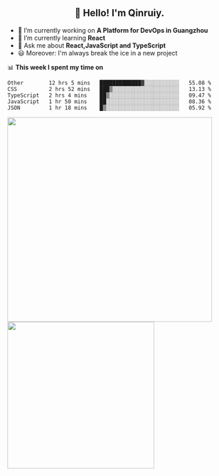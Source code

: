 <h2 align="center">👋 Hello! I'm Qinruiy.</h2>


- 🔭 I’m currently working on **A Platform for DevOps in Guangzhou**
- 🌱 I’m currently learning **React**
- 💬 Ask me about **React,JavaScript and TypeScript**
- 😃 Moreover: I'm always break the ice in a new project

📊 **This week I spent my time on**

<!--START_SECTION:waka-->
```text
Other        12 hrs 5 mins   █████████████▓░░░░░░░░░░░   55.08 % 
CSS          2 hrs 52 mins   ███▒░░░░░░░░░░░░░░░░░░░░░   13.13 % 
TypeScript   2 hrs 4 mins    ██▒░░░░░░░░░░░░░░░░░░░░░░   09.47 % 
JavaScript   1 hr 50 mins    ██░░░░░░░░░░░░░░░░░░░░░░░   08.36 % 
JSON         1 hr 18 mins    █▒░░░░░░░░░░░░░░░░░░░░░░░   05.92 % 
```
<!--END_SECTION:waka-->

<p>
<img align="left" width="460" src="https://github-readme-stats.vercel.app/api?username=Qinruiy&custom_title=Qrinruiy's Github Stats&theme=graywhite&hide_border=true"/> <img align="left" width="330" src="https://github-readme-stats.vercel.app/api/top-langs/?username=Qinruiy&layout=compact&theme=graywhite&hide_border=true"/>
</p>
